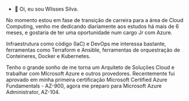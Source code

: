 - 👋 Oi, eu sou Wlisses Silva.

No momento estou em fase de transição de carreira para a área de Cloud Computing, venho me dedicando diariamente aos estudos há mais de 6 meses, e gostaria de ter uma oportunidade num cargo Jr com Azure.
 
Infraestrutura como código (IaC) e DevOps me interessa bastante, ferramentas como Terraform e Ansible, ferramentas de orquestração de Conteineres, Docker e Kubernetes.

Tenho o grande sonho de me torna um Arquiteto de Soluções Cloud e trabalhar com MIcrosoft Azure e outros provedores. Recentemente fui aprovado em minha primeira certificação Microsoft Certified Azure Fundamentals - AZ-900, agora me preparo para Microsoft Azure Administrator, AZ-104.


<!---
Wlisses-Silva/Wlisses-Silva is a ✨ special ✨ repository because its `README.md` (this file) appears on your GitHub profile.
You can click the Preview link to take a look at your changes.
--->
